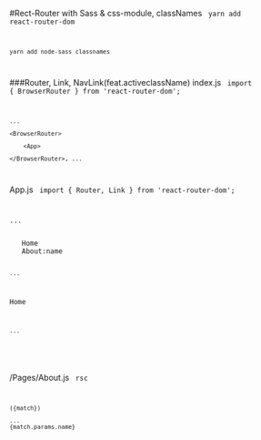 #Rect-Router with Sass & css-module, classNames
<code>
    yarn add react-router-dom

    yarn add node-sass classnames
</code>

###Router, Link, NavLink(feat.activeclassName)
index.js
<code>
    import { BrowserRouter } from 'react-router-dom';
    
    ...

    <BrowserRouter>
    
        <App>
    
    </BrowserRouter>, ...
</code>

App.js
<code>
   import { Router, Link }  from 'react-router-dom';

   ...

   <Link to='/' exact>Home</Link>
   <Link to='/about/foo' >About:name</Link>
   
    ...
   
   <NavLink to='/' activeClassName="on" exact>Home</NavLink>
   
    ...
   
   <Router path='/' component={Home}/>
   <Router path='/about/:name' component={About}/>
</code>

/Pages/About.js
<code>
    rsc

    ({match})

    ...
    {match.params.name}
</code>
